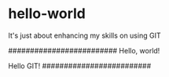 # hello-world
It's just about enhancing my skills on using GIT


#########################
Hello, world!

Hello GIT!
#########################
